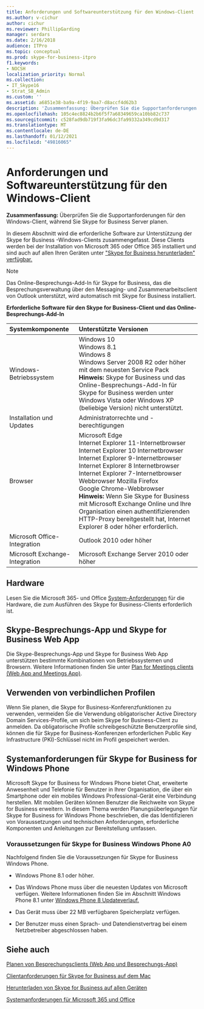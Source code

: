 ```yaml
---
title: Anforderungen und Softwareunterstützung für den Windows-Client
ms.author: v-cichur
author: cichur
ms.reviewer: PhillipGarding
manager: serdars
ms.date: 2/16/2018
audience: ITPro
ms.topic: conceptual
ms.prod: skype-for-business-itpro
f1.keywords:
- NOCSH
localization_priority: Normal
ms.collection:
- IT_Skype16
- Strat_SB_Admin
ms.custom: ''
ms.assetid: a6851e38-ba9a-4f19-9aa7-d8accf4d62b3
description: 'Zusammenfassung: Überprüfen Sie die Supportanforderungen für den Windows-Client, während Sie Skype for Business Server planen.'
ms.openlocfilehash: 105c4ec8824b2b6f5f7a68349659ca10bb82c737
ms.sourcegitcommit: c528fad9db719f3fa96dc3fa99332a349cd9d317
ms.translationtype: MT
ms.contentlocale: de-DE
ms.lasthandoff: 01/12/2021
ms.locfileid: "49816065"
---
```

# <a name="windows-client-requirements-and-software-support"></a>Anforderungen und Softwareunterstützung für den Windows-Client
 
**Zusammenfassung:** Überprüfen Sie die Supportanforderungen für den Windows-Client, während Sie Skype for Business Server planen.
  
In diesem Abschnitt wird die erforderliche Software zur Unterstützung der Skype for Business -Windows-Clients zusammengefasst. Diese Clients werden bei der Installation von Microsoft 365 oder Office 365 installiert und sind auch auf allen Ihren Geräten unter ["Skype for Business herunterladen" verfügbar.](https://products.office.com/skype-for-business/download-app?tab=tabs-3)
  
> [!NOTE]
> Das Online-Besprechungs-Add-In für Skype for Business, das die Besprechungsverwaltung über den Messaging- und Zusammenarbeitsclient von Outlook unterstützt, wird automatisch mit Skype for Business installiert. 
  
**Erforderliche Software für den Skype for Business-Client und das Online-Besprechungs-Add-In**

|**Systemkomponente**|**Unterstützte Versionen**|
|:-----|:-----|
|Windows-Betriebssystem  <br/> |Windows 10  <br/> Windows 8.1  <br/> Windows 8 <br/> Windows Server 2008 R2 oder höher mit dem neuesten Service Pack  <br/> **Hinweis:** Skype for Business und das Online-Besprechungs-Add-In für Skype for Business werden unter Windows Vista oder Windows XP (beliebige Version) nicht unterstützt. <br/> |
|Installation und Updates  <br/> |Administratorrechte und -berechtigungen  <br/> |
|Browser  <br/> |Microsoft Edge  <br/> Internet Explorer 11-Internetbrowser  <br/>  Internet Explorer 10 Internetbrowser <br/> Internet Explorer 9-Internetbrowser  <br/> Internet Explorer 8 Internetbrowser  <br/> Internet Explorer 7-Internetbrowser  <br/> Webbrowser Mozilla Firefox  <br/>  Google Chrome-Webbrowser  <br/>**Hinweis:** Wenn Sie Skype for Business mit Microsoft Exchange Online und Ihre Organisation einen authentifizierenden HTTP-Proxy bereitgestellt hat, Internet Explorer 8 oder höher erforderlich.           |
|Microsoft Office-Integration  <br/> | Outlook 2010 oder höher |
|Microsoft Exchange-Integration  <br/> | Microsoft Exchange Server 2010 oder höher  | 
   
## <a name="hardware"></a>Hardware

Lesen Sie die Microsoft 365- und Office [System-Anforderungen](https://products.office.com/office-system-requirements) für die Hardware, die zum Ausführen des Skype for Business-Clients erforderlich ist.
  
## <a name="skype-meetings-app-and-skype-for-business-web-app"></a>Skype-Besprechungs-App und Skype for Business Web App 

Die Skype-Besprechungs-App und Skype for Business Web App unterstützen bestimmte Kombinationen von Betriebssystemen und Browsern. Weitere Informationen finden Sie unter [Plan for Meetings clients (Web App and Meetings App)](meetings-clients.md). 
  
## <a name="using-mandatory-profiles"></a>Verwenden von verbindlichen Profilen

Wenn Sie planen, die Skype for Business-Konferenzfunktionen zu verwenden, vermeiden Sie die Verwendung obligatorischer Active Directory Domain Services-Profile, um sich beim Skype for Business-Client zu anmelden. Da obligatorische Profile schreibgeschützte Benutzerprofile sind, können die für Skype for Business-Konferenzen erforderlichen Public Key Infrastructure (PKI)-Schlüssel nicht im Profil gespeichert werden. 
  
## <a name="system-requirements-for-skype-for-business-for-windows-phone"></a>Systemanforderungen für Skype for Business for Windows Phone
 
 
Microsoft Skype for Business for Windows Phone bietet Chat, erweiterte Anwesenheit und Telefonie für Benutzer in Ihrer Organisation, die über ein Smartphone oder ein mobiles Windows Professional-Gerät eine Verbindung herstellen. Mit mobilen Geräten können Benutzer die Reichweite von Skype for Business erweitern. In diesem Thema werden Planungsüberlegungen für Skype for Business for Windows Phone beschrieben, die das Identifizieren von Voraussetzungen und technischen Anforderungen, erforderliche Komponenten und Anleitungen zur Bereitstellung umfassen.
  
### <a name="skype-for-business-for-windows-phone-prerequisites"></a>Voraussetzungen für Skype for Business Windows Phone A0

Nachfolgend finden Sie die Voraussetzungen für Skype for Business Windows Phone.
  
- Windows Phone 8.1 oder höher.
    
- Das Windows Phone muss über die neuesten Updates von Microsoft verfügen. Weitere Informationen finden Sie im Abschnitt Windows Phone 8.1 unter [Windows Phone 8 Updateverlauf.](https://go.microsoft.com/fwlink/p/?LinkID=281961)
    
- Das Gerät muss über 22 MB verfügbaren Speicherplatz verfügen.
    
- Der Benutzer muss einen Sprach- und Datendienstvertrag bei einem Netzbetreiber abgeschlossen haben.


## <a name="see-also"></a>Siehe auch

[Planen von Besprechungsclients (Web App und Besprechungs-App)](meetings-clients.md)
  
[Clientanforderungen für Skype for Business auf dem Mac](mac-requirements.md)

[Herunterladen von Skype for Business auf allen Geräten](https://products.office.com/skype-for-business/download-app?tab=tabs-3)
  
[Systemanforderungen für Microsoft 365 und Office](https://products.office.com/office-system-requirements)
